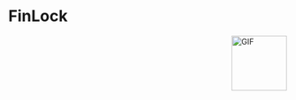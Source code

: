 # FinLock
<div style="position: relative;">
  <img src="https://media.giphy.com/media/s3V7sy6LhslaQT63Tl/giphy.gif" alt="GIF" style="width: 100px; height: auto; position: absolute; top: 0; right: 0;">
</div>
